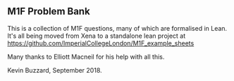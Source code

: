 M1F Problem Bank
----------------

This is a collection of M1F questions, many of which are formalised in Lean. It's all being moved from Xena to a standalone lean project at https://github.com/ImperialCollegeLondon/M1F_example_sheets

Many thanks to Elliott Macneil for his help with all this.

Kevin Buzzard, September 2018.